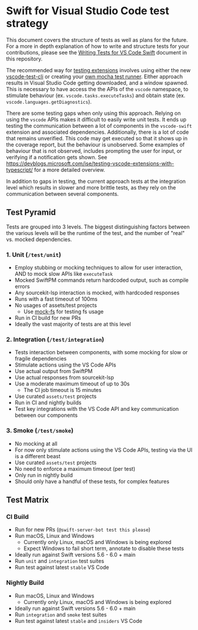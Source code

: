 # Swift for Visual Studio Code test strategy

This document covers the structure of tests as well as plans for the future. For a more in depth explanation of how to write and structure tests for your contributions, please see the [Writing Tests for VS Code Swift](./writing-tests-for-vscode-swift.md) document in this repository.

The recommended way for [testing extensions](https://code.visualstudio.com/api/working-with-extensions/testing-extension) involves using either the new [vscode-test-cli](https://github.com/microsoft/vscode-test-cli) or creating your [own mocha test runner](https://code.visualstudio.com/api/working-with-extensions/testing-extension#advanced-setup-your-own-runner). Either approach results in Visual Studio Code getting downloaded, and a window spawned. This is necessary to have access the the APIs of the `vscode` namespace, to stimulate behaviour (ex. `vscode.tasks.executeTasks`) and obtain state (ex. `vscode.languages.getDiagnostics`).

There are some testing gaps when only using this approach. Relying on using the `vscode` APIs makes it difficult to easily write unit tests. It ends up testing the communication between a lot of components in the `vscode-swift` extension and associated dependencies. Additionally, there is a lot of code that remains unverified. This code may get executed so that it shows up in the coverage report, but the behaviour is unobserved. Some examples of behaviour that is not observed, includes prompting the user for input, or verifying if a notification gets shown. See https://devblogs.microsoft.com/ise/testing-vscode-extensions-with-typescript/ for a more detailed overview.

In addition to gaps in testing, the current approach tests at the integration level which results in slower and more brittle tests, as they rely on the communication between several components.

## Test Pyramid

Tests are grouped into 3 levels. The biggest distinguishing factors between the various levels will be the runtime of the test, and the number of "real" vs. mocked dependencies.

### 1. Unit (`/test/unit`)

- Employ stubbing or mocking techniques to allow for user interaction, AND to mock slow APIs like `executeTask`
- Mocked SwiftPM commands return hardcoded output, such as compile errors
- Any sourcekit-lsp interaction is mocked, with hardcoded responses
- Runs with a fast timeout of 100ms
- No usages of assets/test projects
  - Use [mock-fs](https://www.npmjs.com/package/mock-fs) for testing fs usage
- Run in CI build for new PRs
- Ideally the vast majority of tests are at this level

### 2. Integration (`/test/integration`)

- Tests interaction between components, with some mocking for slow or fragile dependencies
- Stimulate actions using the VS Code APIs
- Use actual output from SwiftPM
- Use actual responses from sourcekit-lsp
- Use a moderate maximum timeout of up to 30s
  - The CI job timeout is 15 minutes
- Use curated `assets/test` projects
- Run in CI and nightly builds
- Test key integrations with the VS Code API and key communication between our components

### 3. Smoke (`/test/smoke`)

- No mocking at all
- For now only stimulate actions using the VS Code APIs, testing via the UI is a different beast
- Use curated `assets/test` projects
- No need to enforce a maximum timeout (per test)
- Only run in nightly build
- Should only have a handful of these tests, for complex features

## Test Matrix

### CI Build

- Run for new PRs (`@swift-server-bot test this please`)
- Run macOS, Linux and Windows
  - Currently only Linux, macOS and Windows is being explored
  - Expect Windows to fail short term, annotate to disable these tests
- Ideally run against Swift versions 5.6 - 6.0 + main
- Run `unit` and `integration` test suites
- Run test against latest `stable` VS Code

### Nightly Build

- Run macOS, Linux and Windows
  - Currently only Linux, macOS and Windows is being explored
- Ideally run against Swift versions 5.6 - 6.0 + main
- Run `integration` and `smoke` test suites
- Run test against latest `stable` and `insiders` VS Code
